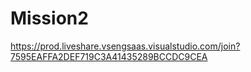 # Mission2
https://prod.liveshare.vsengsaas.visualstudio.com/join?7595EAFFA2DEF719C3A41435289BCCDC9CEA

